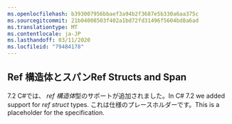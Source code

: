 ```yaml
---
ms.openlocfilehash: b393007956bbaef3a94b2f3687e5b330a6aa375c
ms.sourcegitcommit: 21b04008503f402a1bd72fd31496f5604bd8a6ad
ms.translationtype: MT
ms.contentlocale: ja-JP
ms.lasthandoff: 03/11/2020
ms.locfileid: "79484178"
---
```

## <a name="ref-structs-and-span"></a><span data-ttu-id="802ab-101">Ref 構造体とスパン</span><span class="sxs-lookup"><span data-stu-id="802ab-101">Ref Structs and Span</span></span>

<span data-ttu-id="802ab-102">7\.2 C#では、 *ref 構造体*型のサポートが追加されました。</span><span class="sxs-lookup"><span data-stu-id="802ab-102">In C# 7.2 we added support for *ref struct* types.</span></span>  <span data-ttu-id="802ab-103">これは仕様のプレースホルダーです。</span><span class="sxs-lookup"><span data-stu-id="802ab-103">This is a placeholder for the specification.</span></span>
